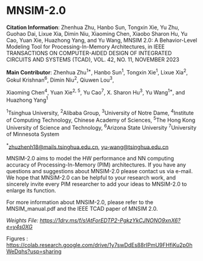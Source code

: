 # MNSIM-2.0
**Citation Information**: Zhenhua Zhu, Hanbo Sun, Tongxin Xie, Yu Zhu, Guohao Dai, Lixue Xia, Dimin Niu, Xiaoming Chen, Xiaobo Sharon Hu, Yu Cao, Yuan Xie, Huazhong Yang, and Yu Wang, MNSIM 2.0: A Behavior-Level Modeling Tool for Processing-In-Memory Architectures, in IEEE TRANSACTIONS ON COMPUTER-AIDED DESIGN OF INTEGRATED CIRCUITS AND SYSTEMS (TCAD), VOL. 42, NO. 11, NOVEMBER 2023

**Main Contributor**:
Zhenhua Zhu<sup>1*</sup>, Hanbo Sun<sup>1</sup>, Tongxin Xie<sup>1</sup>, Lixue Xia<sup>2</sup>, Gokul Krishnan<sup>6</sup>, Dimin Niu<sup>2</sup>, Qiuwen Lou<sup>3</sup>,

Xiaoming Chen<sup>4</sup>, Yuan Xie<sup>2, 5</sup>, Yu Cao<sup>7</sup>, X. Sharon Hu<sup>3</sup>, Yu Wang<sup>1*</sup>, and Huazhong Yang<sup>1</sup>

<sup>1</sup>Tsinghua University, <sup>2</sup>Alibaba Group, <sup>3</sup>University of Notre Dame, 
<sup>4</sup>Institute of Computing Technology, Chinese Academy of Sciences, 
<sup>5</sup>The Hong Kong University of Science and Technology,
<sup>6</sup>Arizona State University
<sup>7</sup>University of Minnesota System

<sup>*</sup>zhuzhenh18@mails.tsinghua.edu.cn, yu-wang@tsinghua.edu.cn

MNSIM-2.0 aims to model the HW performance and NN computing accuracy of Processing-In-Memory (PIM) architectures. If you have any questions and suggestions about MNSIM-2.0 please contact us via e-mail. We hope that MNSIM-2.0 can be helpful to your research work, and sincerely invite every PIM researcher to add your ideas to MNSIM-2.0 to enlarge its function.

For more information about MNSIM-2.0, please refer to the MNSIM_manual.pdf and the IEEE TCAD paper of MNSIM 2.0.

*Weights File: https://1drv.ms/f/s!AtForEDTP2-PgkzYkCJNONO9xnX6?e=y4s0XG*


Figures : https://colab.research.google.com/drive/1y7swDdEs88rIPmU9FHfiKu2p0hWeDqhs?usp=sharing
